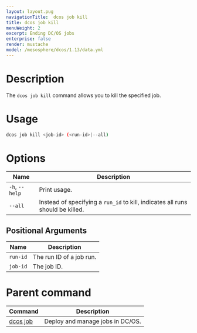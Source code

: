 ```yaml
---
layout: layout.pug
navigationTitle:  dcos job kill
title: dcos job kill
menuWeight: 2
excerpt: Ending DC/OS jobs
enterprise: false
render: mustache
model: /mesosphere/dcos/1.13/data.yml
---
```



# Description
The `dcos job kill` command allows you to kill the specified job.

# Usage

```bash
dcos job kill <job-id> (<run-id>|--all)
```

# Options

| Name |  Description |
|---------|-------------|
|`-h`, `--help` |   Print usage. |
| `--all` | Instead of specifying a `run_id` to kill, indicates all runs should be killed. |


## Positional Arguments

| Name |  Description |
|---------|-------------|
| `run-id`   |  The run ID of a job run. |
| `job-id`   | The job ID. |


# Parent command

| Command | Description |
|---------|-------------|
| [dcos job](/mesosphere/dcos/1.13/cli/command-reference/dcos-job/) |  Deploy and manage jobs in DC/OS. |
